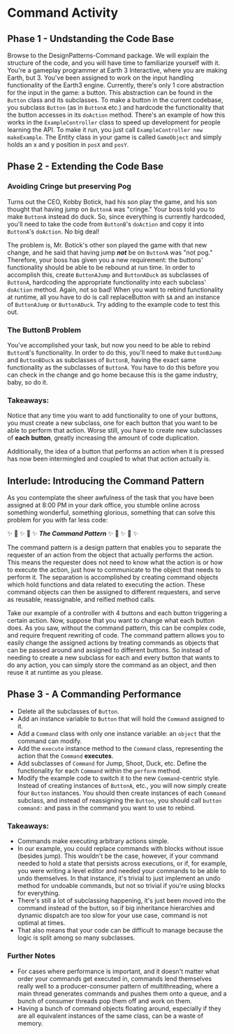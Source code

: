 # Command Activity

## Phase 1 - Undstanding the Code Base
Browse to the DesignPatterns-Command package. We will explain the structure of the code, and you will have time to familiarize yourself with it. You're a gameplay programmer at Earth 3 Interactive, where you are making Earth, but 3. You've been assigned to work on the input handling functionality of the Earth3 engine. Currently, there's only 1 core abstraction for the input in the game: a button. This abstraction can be found in the `Button` class and its subclasses. To make a button in the current codebase, you subclass `Button` (as in `ButtonA` etc.) and hardcode the functionality that the button accesses in its `doAction` method. There's an example of how this works in the `ExampleController` class to speed up development for people learning the API. To make it run, you just call `ExampleController new makeExample`. The Entity class in your game is called `GameObject` and simply holds an x and y position in `posX` and `posY`. 

## Phase 2 - Extending the Code Base
### Avoiding Cringe but preserving Pog
Turns out the CEO, Kobby Botick, had his son play the game, and his son thought that having jump on `ButtonA` was "cringe." Your boss told you to make `ButtonA` instead do duck. So, since everything is currently hardcoded, you'll need to take the code from `ButtonB`'s `doAction` and copy it into `ButtonA`'s `doAction`. No big deal! 

The problem is, Mr. Botick's other son played the game with that new change, and he said that having jump ***not*** be on `ButtonA` was "not pog." Therefore, your boss has given you a new requirement: the buttons' functionality should be able to be rebound at run time. In order to accomplish this, create `ButtonAJump` and `ButtonADuck` as subclasses of `ButtonA`, hardcoding the appropriate functionality into each subclass' `doAction` method. Again, not so bad! When you want to rebind functionality at runtime, all you have to do is call replaceButton with `$A` and an instance of `ButtonAJump` or `ButtonADuck`. Try adding to the example code to test this out.

### The ButtonB Problem
You've accomplished your task, but now you need to be able to rebind `ButtonB`'s functionality. In order to do this, you'll need to make `ButtonBJump` and `ButtonBDuck` as subclasses of `ButtonB`, having the exact same functionality as the subclasses of `ButtonA`. You have to do this before you can check in the change and go home because this is the game industry, baby, so do it. 


### Takeaways:

Notice that any time you want to add functionality to one of your buttons, you must create a new subclass, one for each button that you want to be able to perform that action. Worse still, you have to create new subclasses of **each button**, greatly increasing the amount of code duplication. 

Additionally, the idea of a button that performs an action when it is pressed has now been intermingled and coupled to what that action actually is. 


## Interlude: Introducing the Command Pattern
As you contemplate the sheer awfulness of the task that you have been assigned at 8:00 PM in your dark office, you stumble online across something wonderful, something glorious, something that can solve this problem for you with far less code:

✨ 🌈 ✨ 🌈 ✨ ***The Command Pattern*** ✨ 🌈 ✨ 🌈 ✨

The command pattern is a design pattern that enables you to separate the requester of an action from the object that actually performs the action. This means the requester does not need to know what the action is or how to execute the action, just how to communicate to the object that needs to perform it. The separation is accomplished by creating command objects which hold functions and data related to executing the action. These command objects can then be assigned to different requesters, and serve as reusable, reassignable, and reified method calls.

Take our example of a controller with 4 buttons and each button triggering a certain action. Now, suppose that you want to change what each button does. As you saw, without the command pattern, this can be complex code, and require frequent rewriting of code. The command pattern allows you to easily change the assigned actions by treating commands as objects that can be passed around and assigned to different buttons. So instead of needing to create a new subclass for each and every button that wants to do any action, you can simply store the command as an object, and then reuse it at runtime as you please. 


## Phase 3 - A Commanding Performance
- Delete all the subclasses of `Button`.
- Add an instance variable to `Button` that will hold the `Command` assigned to it. 
- Add a `Command` class with only one instance variable: an `object` that the command can modify.
- Add the `execute` instance method to the `Command` class, representing the action that the `Command` **executes**.
- Add subclasses of `Command` for Jump, Shoot, Duck, etc. Define the functionality for each `Command` within the `perform` method. 
- Modify the example code to switch it to the new `Command`-centric style. Instead of creating instances of `ButtonA`, etc., you will now simply create four `Button` instances. You should then create instances of each `Command` subclass, and instead of reassigning the `Button`, you should call `button command:` and pass in the command you want to use to rebind.


### Takeaways:
- Commands make executing arbitrary actions simple.
- In our example, you could replace commands with blocks without issue (besides jump). This wouldn't be the case, however, if your command needed to hold a state that persists across executions, or if, for example, you were writing a level editor and needed your commands to be able to undo themselves. In that instance, it's trivial to just implement an undo method for undoable commands, but not so trivial if you're using blocks for everything. 
- There's still a lot of subclassing happening, it's just been moved into the command instead of the button, so if big inheritance hierarchies and dynamic dispatch are too slow for your use case, command is not optimal at times. 
- That also means that your code can be difficult to manage because the logic is split among so many subclasses. 

### Further Notes
- For cases where performance is important, and it doesn't matter what order your commands get executed in, commands lend themselves really well to a producer-consumer pattern of multithreading, where a main thread generates commands and pushes them onto a queue, and a bunch of consumer threads pop them off and work on them. 
- Having a bunch of command objects floating around, especially if they are all equivalent instances of the same class, can be a waste of memory. 
